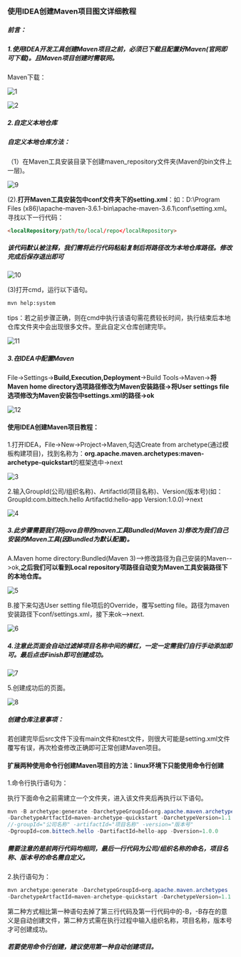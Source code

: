 ### 使用IDEA创建Maven项目图文详细教程

##### 前言：

##### 1.使用IDEA开发工具创建Maven项目之前，必须已下载且配置好Maven(官网即可下载)。且Maven项目创建时需联网。

Maven下载：

![1](C:\Users\14665\Desktop\maven\1.png)



![2](C:\Users\14665\Desktop\maven\2.png)

##### 2.自定义本地仓库

##### 自定义本地仓库方法：

（1）在Maven工具安装目录下创建maven_repository文件夹(Maven的bin文件上一层)。

![9](C:\Users\14665\Desktop\maven\9.png)

(2).**打开Maven工具安装包中conf文件夹下的setting.xml**：如：D:\Program Files (x86)\apache-maven-3.6.1-bin\apache-maven-3.6.1\conf\setting.xml。寻找以下一行代码：

```html
<localRepository/path/to/local/repo</localRepository>
```

##### 该代码默认被注释，我们需将此行代码粘贴复制后将路径改为本地仓库路径。修改完成后保存退出即可

![10](C:\Users\14665\Desktop\maven\10.png)

(3)打开cmd，运行以下语句。

```html
mvn help:system
```

tips：若之前步骤正确，则在cmd中执行该语句需花费较长时间，执行结束后本地仓库文件夹中会出现很多文件。至此自定义仓库创建完毕。

![11](C:\Users\14665\Desktop\maven\11.png)

##### 3.在IDEA中配置Maven

File->Settings->**Build,Execution,Deployment**->Build Tools->Maven->**将Maven home directory选项路径修改为Maven安装路径->将User settings file选项修改为Maven安装包中settings.xml的路径->ok**

![12](C:\Users\14665\Desktop\maven\12.png)







#### 使用IDEA创建Maven项目教程：

1.打开IDEA，File->New->Project->Maven,勾选Create from archetype(通过模板构建项目)，找到名称为：**org.apache.maven.archetypes:maven-archetype-quickstart**的框架选中->next

![3](C:\Users\14665\Desktop\maven\3.png)

2.输入GroupId(公司/组织名称)、ArtifactId(项目名称)、Version(版本号)(如：GroupId:com.bittech.hello ArtifactId:hello-app Version:1.0.0)->next

![4](C:\Users\14665\Desktop\maven\4.png)

##### 3.此步骤需要我们将java自带的maven工具Bundled(Maven 3)修改为我们自己安装的Maven工具(因Bundled为默认配置)。

A.Maven home directory:Bundled(Maven 3)-->修改路径为自己安装的Maven-->ok,**之后我们可以看到Local repository项路径自动变为Maven工具安装路径下的本地仓库。**

![5](C:\Users\14665\Desktop\maven\5.png)

B.接下来勾选User setting file项后的Override，覆写setting file。路径为maven安装路径下conf/settings.xml，接下来ok-->next.

![6](C:\Users\14665\Desktop\maven\6.png)

##### 4.注意此页面会自动过滤掉项目名称中间的横杠，一定一定需我们自行手动添加即可。最后点击Finish即可创建成功。

![7](C:\Users\14665\Desktop\maven\7.png)

5.创建成功后的页面。

![8](C:\Users\14665\Desktop\maven\8.png)

##### 创建仓库注意事项：

若创建完毕后src文件下没有main文件和test文件，则很大可能是setting.xml文件覆写有误，再次检查修改正确即可正常创建Maven项目。



#### 扩展两种使用命令行创建Maven项目的方法：linux环境下只能使用命令行创建

1.命令行执行语句为：

执行下面命令之前需建立一个文件夹，进入该文件夹后再执行以下语句。

```java
mvn -B archetype:generate -DarchetypeGroupId=org.apache.maven.archetypes
-DarchetypeArtfactId=maven-archetype-quickstart -DarchetypeVersion=1.1
//-groupId="公司名称" -artifactId="项目名称" -version="版本号"
-DgroupId=com.bittech.hello -DartifactId=hello-app -Dversion=1.0.0
```

##### 需要注意的是前两行代码均相同，最后一行代码为公司/组织名称的命名，项目名称、版本号的命名需自定义。

2.执行语句为：

```java
mvn archetype:generate -DarchetypeGroupId=org.apache.maven.archetypes
-DarchetypeArtfactId=maven-archetype-quickstart -DarchetypeVersion=1.1
```

第二种方式相比第一种语句去掉了第三行代码及第一行代码中的-B，-B存在的意义是自动创建文件，第二种方式需在执行过程中输入组织名称，项目名称，版本号才可创建成功。

##### 若要使用命令行创建，建议使用第一种自动创建项目。











